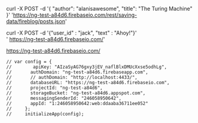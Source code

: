 
curl -X POST -d '{
    "author": "alanisawesome",
    "title": "The Turing Machine"
  }' 'https://ng-test-a84d6.firebaseio.com/rest/saving-data/fireblog/posts.json'


  curl -X POST -d '{"user_id" : "jack", "text" : "Ahoy!"}' \
  ' https://ng-test-a84d6.firebaseio.com/'


  https://ng-test-a84d6.firebaseio.com/



  <!-- The core Firebase JS SDK is always required and must be listed first -->
<script src="https://www.gstatic.com/firebasejs/6.0.0/firebase-app.js"></script>

<!-- TODO: Add SDKs for Firebase products that you want to use
     https://firebase.google.com/docs/web/setup#config-web-app -->

<script>
  // Your web app's Firebase configuration
  var firebaseConfig = {
    apiKey: "AIzaSyAG76gxy3jEV_naflBlxDMUcXxse5odhLg",
    authDomain: "ng-test-a84d6.firebaseapp.com",
    databaseURL: "https://ng-test-a84d6.firebaseio.com",
    projectId: "ng-test-a84d6",
    storageBucket: "ng-test-a84d6.appspot.com",
    messagingSenderId: "246058950642",
    appId: "1:246058950642:web:ddaaba36711ee052"
  };
  // Initialize Firebase
  firebase.initializeApp(firebaseConfig);
</script>



    // var config = {
    //        apiKey: "AIzaSyAG76gxy3jEV_naflBlxDMUcXxse5odhLg",
    //       authDomain: "ng-test-a84d6.firebaseapp.com",
    //       // authDomain: "http://localhost:4433/",
    //       databaseURL: "https://ng-test-a84d6.firebaseio.com",
    //       projectId: "ng-test-a84d6",
    //       storageBucket: "ng-test-a84d6.appspot.com",
    //       messagingSenderId: "246058950642",
    //       appId: "1:246058950642:web:ddaaba36711ee052"
    //     }; 
    //     initializeApp(config); 
